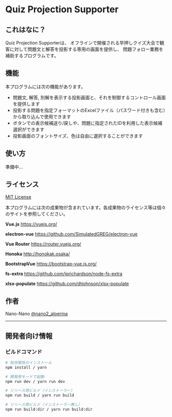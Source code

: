 Quiz Projection Supporter
===

## これはなに？

Quiz Projection Supporterは、
オフラインで開催される早押しクイズ大会で観客に対して問題文と解答を投影する専用の画面を提供し、
問題フォロー業務を補助するプログラムです。


## 機能

本プログラムには次の機能があります。

 - 問題文, 解答, 別解を表示する投影画面と、それを制御するコントロール画面を提供します
 - 投影する問題を指定フォーマットのExcelファイル（パスワード付きも含む）から取り込んで使用できます
 - ボタンでの表示候補送り/戻しや、問題に指定されたIDを利用した表示候補選択ができます
 - 投影画面のフォントサイズ、色は自由に選択することができます


## 使い方

準備中...


## ライセンス

[MIT License](https://github.com/tcnksm/tool/blob/master/LICENCE)

本プログラムには次の成果物が含まれています。各成果物のライセンス等は個々のサイトを参照してください。

**Vue.js**
https://vuejs.org/

**electron-vue**
https://github.com/SimulatedGREG/electron-vue

**Vue Router**
https://router.vuejs.org/

**Honoka**
http://honokak.osaka/

**BootstrapVue**
https://bootstrap-vue.js.org/

**fs-extra**
https://github.com/jprichardson/node-fs-extra

**xlsx-populate**
https://github.com/dtjohnson/xlsx-populate


## 作者

Nano-Nano
[@nano2_aloerina](https://twitter.com/nano2_aloerina)

---

## 開発者向け情報

### ビルドコマンド

``` bash
# 依存関係のインストール
npm install / yarn

# 開発用モードで起動
npm run dev / yarn run dev

# リリース用ビルド（インストーラー）
npm run build / yarn run build

# リリース用ビルド（インストーラー無し）
npm run build:dir / yarn run build:dir
```


